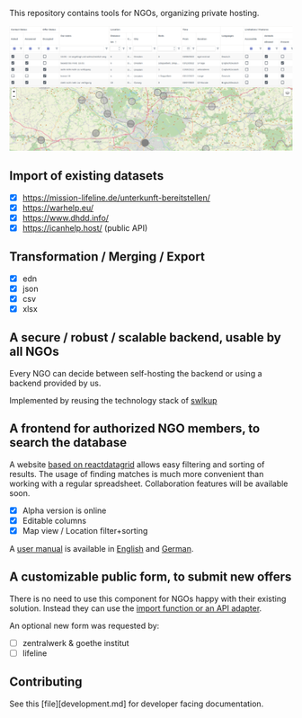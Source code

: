 This repository contains tools for NGOs, organizing private hosting.

![](./docs/user-guide/graphics/overview.png)

## Import of existing datasets

- [x] https://mission-lifeline.de/unterkunft-bereitstellen/
- [x] https://warhelp.eu/
- [x] https://www.dhdd.info/
- [x] https://icanhelp.host/ (public API)

## Transformation / Merging / Export

- [x] edn
- [x] json
- [x] csv
- [x] xlsx

## A secure / robust / scalable **backend**, usable by all NGOs

Every NGO can decide between self-hosting the backend or using a backend provided by us.

Implemented by reusing the technology stack of [swlkup](https://github.com/johannesloetzsch/swlkup)

## A frontend for authorized NGO members, to **search** the database

A website [based on reactdatagrid](https://reactdatagrid.io/) allows easy filtering and sorting of results. The usage of finding matches is much more convenient than working with a regular spreadsheet. Collaboration features will be available soon.

- [x] Alpha version is online
- [x] Editable columns
- [x] Map view / Location filter+sorting

A [user manual](./docs/user-guide/user-guide-en.md) is available in [English](./docs/user-guide/user-guide-en.md) and [German](./docs/user-guide/user-guide-de.md).

## A customizable public form, to submit new offers

There is no need to use this component for NGOs happy with their existing solution. Instead they can use the [import function or an API adapter](#import-of-existing-datasets).

An optional new form was requested by:

- [ ] zentralwerk & goethe institut
- [ ] lifeline

## Contributing

See this [file][development.md] for developer facing documentation.
